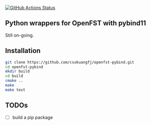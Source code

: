 
[![GitHub Actions Status](https://github.com/csukuangfj/openfst-pybind/workflows/build/badge.svg)](https://github.com/csukuangfj/openfst-pybind/actions)

## Python wrappers for OpenFST with pybind11

Still on-going.

## Installation

```bash
git clone https://github.com/csukuangfj/openfst-pybind.git
cd openfst-pybind
mkdir build
cd build
cmake ..
make
make test
```

## TODOs

- [ ] build a pip package
